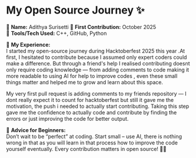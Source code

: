 # My Open Source Journey ✨

👤 **Name:** Adithya Surisetti 
📅 **First Contribution:** October 2025  
🔧 **Tools/Tech Used:** C++, GitHub, Python 

🌟 **My Experience:**  
I started my open-source journey during Hacktoberfest 2025 this year .At first, I hesitated to contribute because I assumed only expert coders could make a difference. But through a friend's help I realised contributing doesnt only require coding knowledge — from adding comments to code making it more readable to using AI for help to improve codes , even these small things matter and helped me to grow and learn about this space.


My very first pull request is adding comments to my friends repository — I dont really expect it to count for hacktoberfest but still it gave me the motivation, the push i needed to actually start contributing. Taking this step gave me the confidence to actually code and contribute by finding the errors or just improving the code for better output.


📌 **Advice for Beginners:**  
Don’t wait to be “perfect” at coding. Start small – use AI, there is nothing wrong in that as you will learn in that process how to improve the code yourself eventually. Every contribution matters in open source! 🚀🔥
